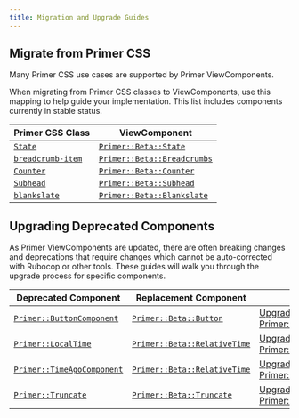 ```yaml
---
title: Migration and Upgrade Guides
---
```


## Migrate from Primer CSS

Many Primer CSS use cases are supported by Primer ViewComponents.

When migrating from Primer CSS classes to ViewComponents, use this mapping to
help guide your implementation. This list includes components currently in
stable status.

| Primer CSS Class | ViewComponent |
|------------------|---------------|
| [`State`](https://primer.style/css/components/labels#states)             | [`Primer::Beta::State`](https://primer.style/view-components/components/state)              |
| [`breadcrumb-item`](https://primer.style/css/components/breadcrumb)      | [`Primer::Beta::Breadcrumbs`](https://primer.style/view-components/components/beta/breadcrumbs)    |
| [`Counter`](https://primer.style/css/stickersheet/labels#counters)       | [`Primer::Beta::Counter`](https://primer.style/view-components/components/counter)          |
| [`Subhead`](https://primer.style/css/components/subhead)                 | [`Primer::Beta::Subhead`](https://primer.style/view-components/components/subhead)          |
| [`blankslate`](https://primer.style/css/components/blankslate)           | [`Primer::Beta::Blankslate`](https://primer.style/view-components/components/beta/blankslate)    |

## Upgrading Deprecated Components

As Primer ViewComponents are updated, there are often breaking changes and
deprecations that require changes which cannot be auto-corrected with Rubocop or
other tools. These guides will walk you through the upgrade process for specific
components.

| Deprecated Component | Replacement Component | Guide |
|----------------------|-----------------------|-------|
| [`Primer::ButtonComponent`](https://primer.style/view-components/components/button) | [`Primer::Beta::Button`](https://primer.style/view-components/components/beta/button) | [Upgrade to Primer::Beta::Button](https://primer.style/view-components/guides/primer_button_component) |
| [`Primer::LocalTime`](https://primer.style/view-components/components/localtime) | [`Primer::Beta::RelativeTime`](https://primer.style/view-components/components/beta/relativetime) | [Upgrade to Primer::Beta::RelativeTime](https://primer.style/view-components/guides/primer_local_time) |
| [`Primer::TimeAgoComponent`](https://primer.style/view-components/components/timeago) | [`Primer::Beta::RelativeTime`](https://primer.style/view-components/components/beta/relativetime) | [Upgrade to Primer::Beta::RelativeTime](https://primer.style/view-components/guides/primer_time_ago) |
| [`Primer::Truncate`](https://primer.style/view-components/components/truncate) | [`Primer::Beta::Truncate`](https://primer.style/view-components/components/beta/truncate) | [Upgrade to Primer::Beta::Truncate](https://primer.style/view-components/guides/primer_truncate) |
